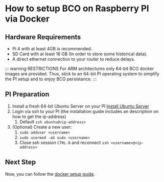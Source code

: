 ---
---
# How to setup BCO on Raspberry PI via Docker

## Hardware Requirements

* Pi 4 with at least 4GB is recommended.
* SD Card with at least 16 GB (In order to store some historical data).
* A direct ethernet connection to your router to reduce delays.
  
::: warning RESTRICTIONS
For ARM architectures only 64-bit BCO docker images are provided. Thus, stick to an 64-bit PI operating system to simplify the PI setup and to enjoy BCO persistance.
:::

## PI Preparation
1. Install a fresh 64-bit Ubuntu Server on your PI [Install Ubuntu Server](https://ubuntu.com/tutorials/how-to-install-ubuntu-on-your-raspberry-pi#1-overview)
2. Login via ssh to your PI (the installation guide includes an description on how to get the ip-address)
   1. Default ```ssh ubuntu@<ip-address>```
3. (Optional) Create a new user:
   1. `sudo adduser <username>`
   2. `sudo usermod -aG sudo <username>`
   3. Close ssh session `CTRL-D` and reconnect `ssh <username>@<ip-address>`

## Next Step

Now, you can follow the [docker setup guide](/user/howto/setup-docker.md).
